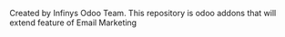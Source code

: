 Created by Infinys Odoo Team. This repository is odoo addons that will extend feature of Email Marketing
